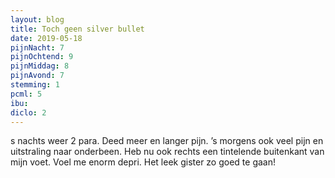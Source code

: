 ```yaml
---
layout: blog
title: Toch geen silver bullet
date: 2019-05-18
pijnNacht: 7
pijnOchtend: 9
pijnMiddag: 8
pijnAvond: 7
stemming: 1
pcml: 5
ibu: 
diclo: 2
---
```


s nachts weer 2 para. Deed meer en langer pijn. ’s morgens ook veel pijn en uitstraling naar onderbeen. Heb nu ook rechts een tintelende buitenkant van mijn voet. Voel me enorm depri. Het leek gister zo goed te gaan!

